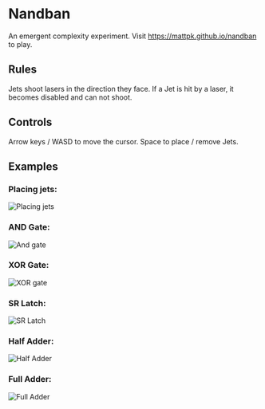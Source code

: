# Nandban
An emergent complexity experiment. Visit https://mattpk.github.io/nandban to play.

## Rules
Jets shoot lasers in the direction they face. If a Jet is hit by a laser, it becomes disabled and can not shoot.

## Controls
Arrow keys / WASD to move the cursor.
Space to place / remove Jets.

## Examples

### Placing jets:
![Placing jets](https://mattpk.github.io/nandban/place.gif)

### AND Gate:
![And gate](https://mattpk.github.io/nandban/andgate.gif)

### XOR Gate:
![XOR gate](https://mattpk.github.io/nandban/xor.gif)

### SR Latch:
![SR Latch](https://mattpk.github.io/nandban/srlatch.gif)

### Half Adder:
![Half Adder](https://mattpk.github.io/nandban/halfadder.gif)

### Full Adder:
![Full Adder](https://mattpk.github.io/nandban/fulladder.gif)
